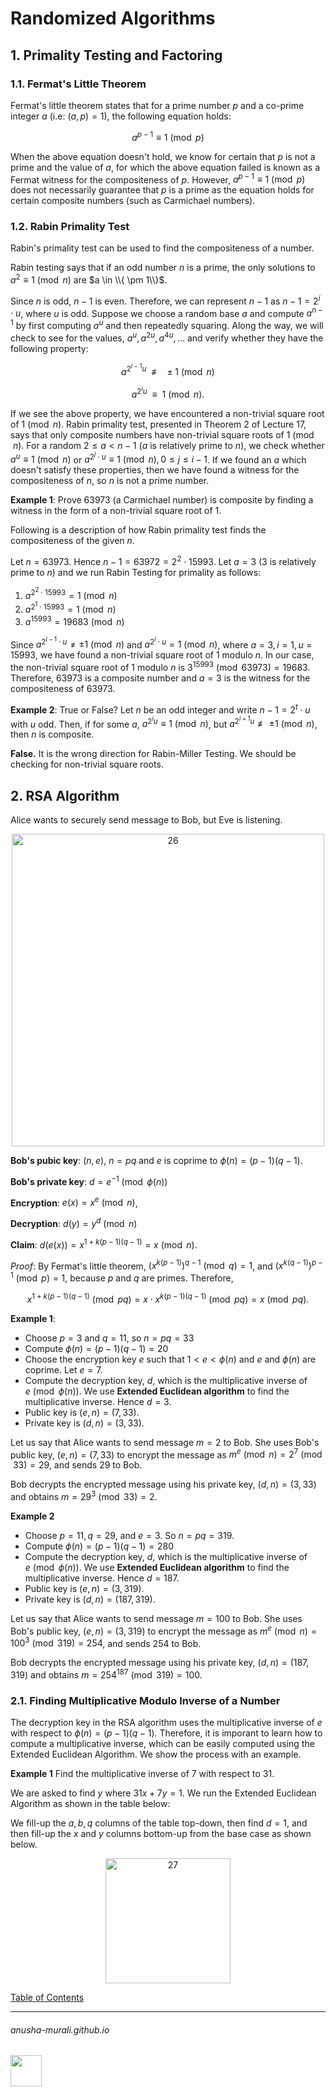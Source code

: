 # Randomized Algorithms

## 1. Primality Testing and Factoring

### 1.1. Fermat's Little Theorem

Fermat's little theorem states that for a prime number $p$ and a co-prime integer $a$ (i.e: $(a, p) = 1$),  the following equation holds:

$$
a^{p-1} \equiv 1 \pmod{p}
$$

When the above equation doesn't hold, we know for certain that $p$ is not a prime and the value of $a$, for which the above equation failed is known as a Fermat witness for the compositeness of $p$.  However, $a^{p-1} \equiv 1 \pmod{p}$ does not necessarily guarantee that $p$ is a prime as the equation holds for certain composite numbers (such as Carmichael numbers).

### 1.2. Rabin Primality Test

Rabin's primality test can be used to find the compositeness of a number. 

Rabin testing says that if an odd number $n$ is a prime, the only solutions to $a^2 \equiv 1 \pmod{n}$ are $a \in \\{ \pm 1\\}$.  

Since $n$ is odd, $n-1$ is even. Therefore, we can represent $n-1$ as $n -1 = 2^i \cdot u$, where $u$ is odd. Suppose we choose a random base $a$ and compute $a^{n-1}$ by first computing $a^u$ and then repeatedly squaring. Along the way, we will check to see for the values, $a^u, a^{2u}, a^{4u}, \ldots$ and verify whether they have the following property:

$$
a^{2^{i-1}u} ~~ \not \equiv ~~\pm 1 \pmod{n}
$$

$$
a^{2^i u} ~~  \equiv ~~ 1 \pmod{n}.
$$

If we see the above property, we have encountered a non-trivial square root of $1 \pmod{n}$. Rabin primality test, presented in Theorem 2 of Lecture 17, says that only composite numbers have non-trivial square roots of $1 \pmod{n}$. For a random $2 \leq a  <  n -1$ ($a$ is relatively prime to $n$), we check whether $a^u \equiv 1 \pmod{n}$ or $a^{2^j \cdot u} \equiv 1 \pmod{n}, 0 \leq j \leq i -1$. If we found an $a$ which doesn't satisfy these properties, then we have found a witness for the compositeness of $n$, so $n$ is not a prime number.

**Example 1**: Prove 63973 (a Carmichael number) is composite by finding a witness in the form of a non-trivial square root of 1.

Following is a description of how Rabin primality test finds the compositeness of the given $n$.

Let $n = 63973$. Hence $n-1 = 63972 = 2^2 \cdot 15993$. Let $a = 3$ (3 is relatively prime to $n$) and we run Rabin Testing for primality as follows:

1. $a^{2^2 \cdot 15993} = 1 \pmod{n}$
2. $a^{2^1 \cdot 15993} = 1 \pmod{n}$
3. $a^{15993} = 19683 \pmod{n}$


Since $a^{2^{i-1} \cdot u} \neq \pm 1 \pmod{n}$ and $a^{2^i \cdot u} = 1 \pmod{n}$, where $a = 3, i = 1, u = 15993$, we have found a non-trivial square root of 1 modulo $n$. In our case, the non-trivial square root of 1 modulo $n$ is $3^{15993} \pmod{63973} = 19683$. Therefore, 63973 is a composite number and $a = 3$ is the witness for the compositeness of $63973$.

**Example 2**: True or False? Let $n$ be an odd integer and write $n-1 = 2^t \cdot u$ with $u$ odd. Then, if for some $a$, $a^{2^i u} \equiv 1 \pmod{n}$, but $a^{2^{i+1}u} \not \equiv \pm 1 \pmod{n}$, then $n$ is composite.

**False.** It is the wrong direction for Rabin-Miller Testing. We should be checking for non-trivial square roots.

## 2. RSA Algorithm

Alice wants to securely send message to Bob, but Eve is listening.

<p align="center">
<img width="500" alt="26" src="https://github.com/anusha-murali/anusha-murali.github.io/assets/111596338/66a1b2d1-133f-45ce-abd5-208813458952">
</p>

**Bob's pubic key**: $(n, e)$, $n=pq$ and $e$ is coprime to $\phi(n) = (p-1)(q-1)$.

**Bob's private key**: $d = e^{-1} \pmod{\phi(n)}$

**Encryption**: $e(x) = x^e \pmod{n}$, 

**Decryption**:  $d(y) = y^d \pmod{n}$

**Claim**: $d(e(x)) = x^{1+k(p-1)(q-1)} = x \pmod{n}$.

*Proof*: By Fermat's little theorem, ${(x^{k(p-1)})}^{q-1} \pmod{q} = 1$, and ${(x^{k(q-1)})}^{p-1} \pmod{p} = 1$, because $p$ and $q$ are primes. Therefore,

$$
x^{1+k(p-1)(q-1)} \pmod{pq} = x \cdot x^{k(p-1)(q-1)} \pmod{pq} = x \pmod{pq}.
$$

**Example 1**:
- Choose $p=3$ and $q=11$, so $n = pq = 33$
- Compute $\phi(n) = (p-1)(q-1) = 20$
- Choose the encryption key $e$ such that $1 < e < \phi(n)$ and $e$ and $\phi(n)$ are coprime. Let $e = 7$.
- Compute the decryption key, $d$, which is the multiplicative inverse of $e \pmod{\phi(n)}$. We use **Extended Euclidean algorithm** to find the multiplicative inverse. Hence $d = 3$.
- Public key is $(e, n) = (7, 33)$.
- Private key is $(d, n) = (3, 33)$.

Let us say that Alice wants to send message $m = 2$ to Bob. She uses Bob's public key, $(e, n) = (7, 33)$ to encrypt the message as $m^e \pmod{n} = 2^7 \pmod{33} = 29$, and sends 29 to Bob.

Bob decrypts the encrypted message using his private key, $(d, n) = (3, 33)$ and obtains $m = 29^3 \pmod{33} = 2$.

**Example 2**
- Choose $p=11, q=29$, and $e = 3$. So $n = pq = 319$.
- Compute $\phi(n) = (p-1)(q-1) = 280$
- Compute the decryption key, $d$, which is the multiplicative inverse of $e \pmod{\phi(n)}$. We use **Extended Euclidean algorithm** to find the multiplicative inverse. Hence $d = 187$.
- Public key is $(e, n) = (3, 319)$.
- Private key is $(d, n) = (187, 319)$.

Let us say that Alice wants to send message $m = 100$ to Bob. She uses Bob's public key, $(e, n) = (3, 319)$ to encrypt the message as $m^e \pmod{n} = 100^3 \pmod{319} = 254$, and sends 254 to Bob.

Bob decrypts the encrypted message using his private key, $(d, n) = (187, 319)$ and obtains $m = 254^{187} \pmod{319} = 100$.

### 2.1. Finding Multiplicative Modulo Inverse of a Number

The decryption key in the RSA algorithm uses the multiplicative inverse  of $e$ with respect to $\phi(n) = (p-1)(q-1)$. Therefore, it is imporant to learn how to compute a multiplicative inverse, which can be easily computed using the Extended Euclidean Algorithm. We show the process with an example.

**Example 1** Find the multiplicative inverse of 7 with respect to 31.

We are asked to find $y$ where $31x + 7y = 1$. We run the Extended Euclidean Algorithm as shown in the table below:

We fill-up the $a, b, q$ columns of the table top-down, then find $d = 1$, and then fill-up the $x$ and $y$ columns bottom-up from the base case as shown below.

<p align="center">
<img width="200" alt="27" src="https://github.com/anusha-murali/anusha-murali.github.io/assets/111596338/f7e25590-38dc-4cdc-8895-911976fa206f">
</p>


[Table of Contents](./index.md)

* * *
###### anusha-murali.github.io

<img src="https://github.com/anusha-murali/anusha-murali.github.io/assets/111596338/639243aa-2857-4595-a65a-7852762bb002" width="50" height="50"/>
